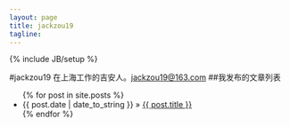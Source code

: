 ```yaml
---
layout: page
title: jackzou19
tagline: 
---
```

{% include JB/setup %}

#jackzou19 在上海工作的吉安人。jackzou19@163.com 
##我发布的文章列表
<ul class="posts">
  {% for post in site.posts %}
    <li><span>{{ post.date | date_to_string }}</span> &raquo; <a href="{{ BASE_PATH }}{{ post.url }}">{{ post.title }}</a></li>
  {% endfor %}
</ul>



